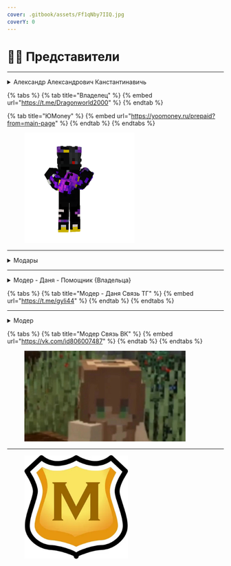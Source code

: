 ```yaml
---
cover: .gitbook/assets/Ff1qNby7IIQ.jpg
coverY: 0
---
```


# 🧑‍💻 Представители

***

<details>

<summary>Александр Александрович Канстантинавичь</summary>

Создатель этого сайта и также крупных проектов

Также есть Официальный Бот и Сайты

</details>

{% tabs %}
{% tab title="Владелец" %}
{% embed url="https://t.me/Dragonworld2000" %}
{% endtab %}

{% tab title="ЮМoney" %}
{% embed url="https://yoomoney.ru/prepaid?from=main-page" %}
{% endtab %}
{% endtabs %}

<figure><img src=".gitbook/assets/h.png" alt="" width="256"><figcaption></figcaption></figure>

***

<details>

<summary>Модары</summary>

Се наши - {Модары} - Проекта

</details>

***

<details>

<summary>Модер - Даня - Помощник {Владельца}</summary>

Данил Владимирович - Помощник и модератор бота

</details>

{% tabs %}
{% tab title="Модер - Даня Связь ТГ" %}
{% embed url="https://t.me/gyli44" %}
{% endtab %}
{% endtabs %}

***

<details>

<summary>Модер</summary>

Кирилл - Модерирует ВК группу&#x20;

</details>

{% tabs %}
{% tab title="Модер Связь ВК" %}
{% embed url="https://vk.com/id806007487" %}
{% endtab %}
{% endtabs %}

<figure><img src=".gitbook/assets/0e8rP0kTtMo.jpg" alt="" width="375"><figcaption></figcaption></figure>

***

<figure><img src=".gitbook/assets/i.webp" alt="" width="241"><figcaption></figcaption></figure>
